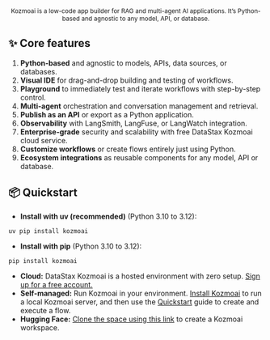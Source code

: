 <!-- markdownlint-disable MD030 -->

<p align="center" style="font-size: 12px;">
    Kozmoai is a low-code app builder for RAG and multi-agent AI applications. It’s Python-based and agnostic to any model, API, or database.
</p>

## ✨ Core features

1. **Python-based** and agnostic to models, APIs, data sources, or databases.
2. **Visual IDE** for drag-and-drop building and testing of workflows.
3. **Playground** to immediately test and iterate workflows with step-by-step control.
4. **Multi-agent** orchestration and conversation management and retrieval.
6. **Publish as an API** or export as a Python application.
7. **Observability** with LangSmith, LangFuse, or LangWatch integration.
8. **Enterprise-grade** security and scalability with free DataStax Kozmoai cloud service.
9. **Customize workflows** or create flows entirely just using Python.
10. **Ecosystem integrations** as reusable components for any model, API or database.


## 📦 Quickstart

- **Install with uv (recommended)** (Python 3.10 to 3.12):

```shell
uv pip install kozmoai
```

- **Install with pip** (Python 3.10 to 3.12):

```shell
pip install kozmoai
```

- **Cloud:** DataStax Kozmoai is a hosted environment with zero setup. [Sign up for a free account.](https://astra.datastax.com/signup?type=kozmoai)
- **Self-managed:** Run Kozmoai in your environment. [Install Kozmoai](https://docs.kozmoai.org/get-started-installation) to run a local Kozmoai server, and then use the [Quickstart](https://docs.kozmoai.org/get-started-quickstart) guide to create and execute a flow.
- **Hugging Face:** [Clone the space using this link](https://huggingface.co/spaces/digitranslab/kozmoai?duplicate=true) to create a Kozmoai workspace.
